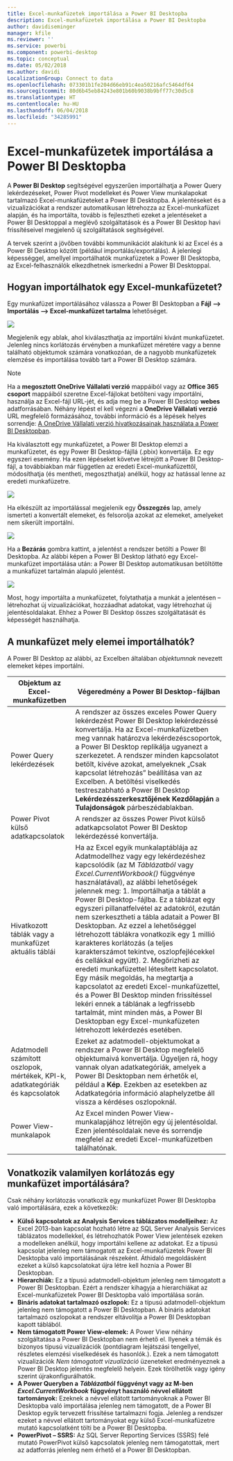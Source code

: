 ```yaml
---
title: Excel-munkafüzetek importálása a Power BI Desktopba
description: Excel-munkafüzetek importálása a Power BI Desktopba
author: davidiseminger
manager: kfile
ms.reviewer: ''
ms.service: powerbi
ms.component: powerbi-desktop
ms.topic: conceptual
ms.date: 05/02/2018
ms.author: davidi
LocalizationGroup: Connect to data
ms.openlocfilehash: 073301b1fe204d66eb91c4ea50216afc5464df64
ms.sourcegitcommit: 80d6b45eb84243e801b60b9038b9bff77c30d5c8
ms.translationtype: HT
ms.contentlocale: hu-HU
ms.lasthandoff: 06/04/2018
ms.locfileid: "34285991"
---
```

# <a name="import-excel-workbooks-into-power-bi-desktop"></a>Excel-munkafüzetek importálása a Power BI Desktopba
A **Power BI Desktop** segítségével egyszerűen importálhatja a Power Query lekérdezéseket, Power Pivot modelleket és Power View munkalapokat tartalmazó Excel-munkafüzeteket a Power BI Desktopba. A jelentéseket és a vizualizációkat a rendszer automatikusan létrehozza az Excel-munkafüzet alapján, és ha importálta, tovább is fejlesztheti ezeket a jelentéseket a Power BI Desktoppal a meglévő szolgáltatások és a Power BI Desktop havi frissítéseivel megjelenő új szolgáltatások segítségével.

A tervek szerint a jövőben további kommunikációt alakítunk ki az Excel és a Power BI Desktop között (például importálás/exportálás). A jelenlegi képességgel, amellyel importálhatók munkafüzetek a Power BI Desktopba, az Excel-felhasználók elkezdhetnek ismerkedni a Power BI Desktoppal.

## <a name="how-do-i-import-an-excel-workbook"></a>Hogyan importálhatok egy Excel-munkafüzetet?
Egy munkafüzet importálásához válassza a Power BI Desktopban a **Fájl –\> Importálás –\> Excel-munkafüzet tartalma** lehetőséget.

![](media/desktop-import-excel-workbooks/importexceltopbi_1.png)

Megjelenik egy ablak, ahol kiválaszthatja az importálni kívánt munkafüzetet. Jelenleg nincs korlátozás érvényben a munkafüzet méretére vagy a benne található objektumok számára vonatkozóan, de a nagyobb munkafüzetek elemzése és importálása tovább tart a Power BI Desktop számára.

> [!NOTE]
> Ha a **megosztott OneDrive Vállalati verzió** mappáiból vagy az **Office 365 csoport** mappáiból szeretne Excel-fájlokat betölteni vagy importálni, használja az Excel-fájl URL-jét, és adja meg be a Power BI Desktop **webes** adatforrásában. Néhány lépést el kell végezni a **OneDrive Vállalati verzió** URL megfelelő formázásához, további információ és a lépések helyes sorrendje: [A OneDrive Vállalati verzió hivatkozásainak használata a Power BI Desktopban](desktop-use-onedrive-business-links.md).
> 
> 

Ha kiválasztott egy munkafüzetet, a Power BI Desktop elemzi a munkafüzetet, és egy Power BI Desktop-fájllá (.pbix) konvertálja. Ez egy egyszeri esemény. Ha ezen lépéseket követve létrejött a Power BI Desktop-fájl, a továbbiakban már független az eredeti Excel-munkafüzettől, módosíthatja (és mentheti, megoszthatja) anélkül, hogy az hatással lenne az eredeti munkafüzetre.

![](media/desktop-import-excel-workbooks/importexceltopbi_2.png)

Ha elkészült az importálással megjelenik egy **Összegzés** lap, amely ismerteti a konvertált elemeket, és felsorolja azokat az elemeket, amelyeket nem sikerült importálni.

![](media/desktop-import-excel-workbooks/importexceltopbi_3.png)

Ha a **Bezárás** gombra kattint, a jelentést a rendszer betölti a Power BI Desktopba. Az alábbi képen a Power BI Desktop látható egy Excel-munkafüzet importálása után: a Power BI Desktop automatikusan betöltötte a munkafüzet tartalmán alapuló jelentést.

![](media/desktop-import-excel-workbooks/importexceltopbi_4.png)

Most, hogy importálta a munkafüzetet, folytathatja a munkát a jelentésen – létrehozhat új vizualizációkat, hozzáadhat adatokat, vagy létrehozhat új jelentésoldalakat. Ehhez a Power BI Desktop összes szolgáltatását és képességét használhatja.

## <a name="which-workbook-elements-are-imported"></a>A munkafüzet mely elemei importálhatók?
A Power BI Desktop az alábbi, az Excelben általában *objektumnak* nevezett elemeket képes importálni.

| Objektum az Excel-munkafüzetben | Végeredmény a Power BI Desktop-fájlban |
| --- | --- |
| Power Query lekérdezések |A rendszer az összes exceles Power Query lekérdezést Power BI Desktop lekérdezéssé konvertálja. Ha az Excel-munkafüzetben meg vannak határozva lekérdezéscsoportok, a Power BI Desktop replikálja ugyanezt a szerkezetet. A rendszer minden kapcsolatot betölt, kivéve azokat, amelyeknek „Csak kapcsolat létrehozás” beállítása van az Excelben. A betöltési viselkedés testreszabható a Power BI Desktop **Lekérdezésszerkesztőjének** **Kezdőlapján** a **Tulajdonságok** párbeszédablakban. |
| Power Pivot külső adatkapcsolatok |A rendszer az összes Power Pivot külső adatkapcsolatot Power BI Desktop lekérdezéssé konvertálja. |
| Hivatkozott táblák vagy a munkafüzet aktuális táblái |Ha az Excel egyik munkalaptáblája az Adatmodellhez vagy egy lekérdezéshez kapcsolódik (az M *Táblázatból* vagy *Excel.CurrentWorkbook()* függvénye használatával), az alábbi lehetőségek jelennek meg: 1. Importálhatja a táblát a Power BI Desktop-fájlba. Ez a táblázat egy egyszeri pillanatfelvétel az adatokról, ezután nem szerkesztheti a tábla adatait a Power BI Desktopban. Az ezzel a lehetőséggel létrehozott táblákra vonatkozik egy 1 millió karakteres korlátozás (a teljes karakterszámot tekintve, oszlopfejlécekkel és cellákkal együtt). 2. Megőrizheti az eredeti munkafüzettel létesített kapcsolatot. Egy másik megoldás, ha megtartja a kapcsolatot az eredeti Excel-munkafüzettel, és a Power BI Desktop minden frissítéssel lekéri ennek a táblának a legfrissebb tartalmát, mint minden más, a Power BI Desktopban egy Excel-munkafüzeten létrehozott lekérdezés esetében. |
| Adatmodell számított oszlopok, mértékek, KPI-k, adatkategóriák és kapcsolatok |Ezeket az adatmodell-objektumokat a rendszer a Power BI Desktop megfelelő objektumaivá konvertálja. Ügyeljen rá, hogy vannak olyan adatkategóriák, amelyek a Power BI Desktopban nem érhetők el, például a **Kép**. Ezekben az esetekben az Adatkategória információ alaphelyzetbe áll vissza a kérdéses oszlopoknál. |
| Power View-munkalapok |Az Excel minden Power View-munkalapjához létrejön egy új jelentésoldal. Ezen jelentésoldalak neve és sorrendje megfelel az eredeti Excel-munkafüzetben találhatónak. |

## <a name="are-there-any-limitations-to-importing-a-workbook"></a>Vonatkozik valamilyen korlátozás egy munkafüzet importálására?
Csak néhány korlátozás vonatkozik egy munkafüzet Power BI Desktopba való importálására, ezek a következők:

* **Külső kapcsolatok az Analysis Services táblázatos modelljeihez:** Az Excel 2013-ban kapcsolat hozható létre az SQL Server Analysis Services táblázatos modellekkel, és létrehozhatók Power View jelentések ezeken a modelleken anélkül, hogy importálni kellene az adatokat. Ez a típusú kapcsolat jelenleg nem támogatott az Excel-munkafüzetek Power BI Desktopba való importálásának részeként. Áthidaló megoldásként ezeket a külső kapcsolatokat újra létre kell hoznia a Power BI Desktopban.
* **Hierarchiák:** Ez a típusú adatmodell-objektum jelenleg nem támogatott a Power BI Desktopban. Ezért a rendszer kihagyja a hierarchiákat az Excel-munkafüzetek Power BI Desktopba való importálása során.
* **Bináris adatokat tartalmazó oszlopok:** Ez a típusú adatmodell-objektum jelenleg nem támogatott a Power BI Desktopban. A bináris adatokat tartalmazó oszlopokat a rendszer eltávolítja a Power BI Desktopban kapott táblából.
* **Nem támogatott Power View-elemek:** A Power View néhány szolgáltatása a Power BI Desktopban nem érhető el. Ilyenek a témák és bizonyos típusú vizualizációk (pontdiagram lejátszási tengellyel, részletes elemzési viselkedések és hasonlók.). Ezek a nem támogatott vizualizációk *Nem támogatott vizualizáció* üzeneteket eredményeznek a Power BI Desktop jelentés megfelelő helyein. Ezek törölhetők vagy igény szerint újrakonfigurálhatók.
* **A Power Queryben a** ***Táblázatból*** **függvényt vagy az M-ben** ***Excel.CurrentWorkbook*** **függvényt használó névvel ellátott tartományok:** Ezeknek a névvel ellátott tartományoknak a Power BI Desktopba való importálása jelenleg nem támogatott, de a Power BI Desktop egyik tervezett frissítése tartalmazni fogja. Jelenleg a rendszer ezeket a névvel ellátott tartományokat egy külső Excel-munkafüzetre mutató kapcsolatként tölti be a Power BI Desktopba.
* **PowerPivot – SSRS:** Az SQL Server Reporting Services (SSRS) felé mutató PowerPivot külső kapcsolatok jelenleg nem támogatottak, mert az adatforrás jelenleg nem érhető el a Power BI Desktopban.

